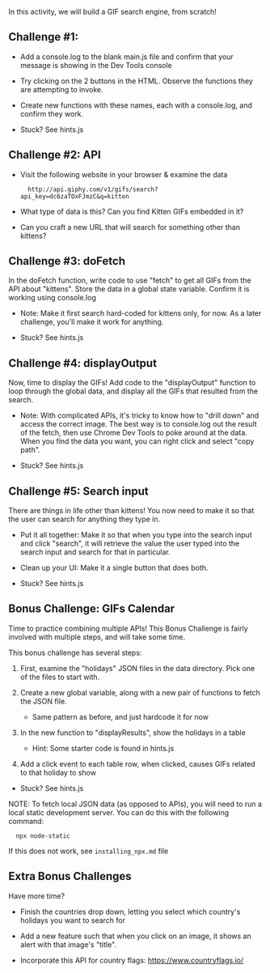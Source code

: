 In this activity, we will build a GIF search engine, from scratch!



Challenge #1:
--------------------------

- Add a console.log to the blank main.js file and confirm that your message is
  showing in the Dev Tools console

- Try clicking on the 2 buttons in the HTML. Observe the functions they are
  attempting to invoke.

- Create new functions with these names, each with a console.log, and confirm
  they work.

- Stuck? See hints.js



Challenge #2: API
--------------------------

- Visit the following website in your browser & examine the data

        http://api.giphy.com/v1/gifs/search?api_key=dc6zaTOxFJmzC&q=kitten

- What type of data is this? Can you find Kitten GIFs embedded in it?

- Can you craft a new URL that will search for something other than kittens?



Challenge #3: doFetch
--------------------------

In the doFetch function, write code to use "fetch" to get all GIFs from the API
about "kittens". Store the data in a global state variable. Confirm it is
working using console.log

- Note: Make it first search hard-coded for kittens only, for now. As a later
  challenge, you'll make it work for anything.

- Stuck? See hints.js



Challenge #4: displayOutput
------------------------------

Now, time to display the GIFs! Add code to the "displayOutput" function to loop
through the global data, and display all the GIFs that resulted from the
search.

- Note: With complicated APIs, it's tricky to know how to "drill down" and
  access the correct image. The best way is to console.log out the result of
  the fetch, then use Chrome Dev Tools to poke around at the data. When you
  find the data you want, you can right click and select "copy path".

- Stuck? See hints.js



Challenge #5: Search input
--------------------------

There are things in life other than kittens! You now need to make it so that
the user can search for anything they type in.

- Put it all together: Make it so that when you type into the search input and
  click "search", it will retrieve the value the user typed into the search
  input and search for that in particular.

- Clean up your UI: Make it a single button that does both.


- Stuck? See hints.js



Bonus Challenge: GIFs Calendar
-----------------------------------------------

Time to practice combining multiple APIs! This Bonus Challenge is fairly
involved with multiple steps, and will take some time.

This bonus challenge has several steps:

1. First, examine the "holidays" JSON files in the data directory. Pick one of
the files to start with.

2. Create a new global variable, along with a new pair of functions to fetch
the JSON file.
    - Same pattern as before, and just hardcode it for now

3. In the new function to "displayResults", show the holidays in a table
    - Hint: Some starter code is found in hints.js

4. Add a click event to each table row, when clicked, causes GIFs related to
that holiday to show

- Stuck? See hints.js

NOTE: To fetch local JSON data (as opposed to APIs), you will need to run a
local static development server. You can do this with the following command:


      npx node-static


If this does not work, see `installing_npx.md` file



Extra Bonus Challenges
-----------------------------------------------

Have more time?

- Finish the countries drop down, letting you select which country's holidays
  you want to search for

- Add a new feature such that when you click on an image, it shows an alert
  with that image's "title".

- Incorporate this API for country flags: https://www.countryflags.io/


